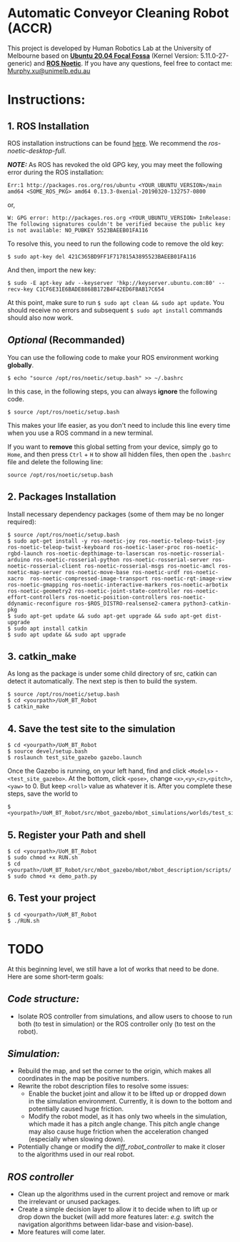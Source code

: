 # Automatic Conveyor Cleaning Robot (ACCR)

This project is developed by Human Robotics Lab at the University of Melbourne based on **[Ubuntu 20.04 Focal Fossa](https://releases.ubuntu.com/20.04/)** (Kernel Version: 5.11.0-27-generic) and **[ROS Noetic](http://wiki.ros.org/noetic)**. If you have any questions, feel free to contact me: Murphy.xu@unimelb.edu.au

# Instructions:
## 1. ROS Installation
ROS installation instructions can be found [here](http://wiki.ros.org/noetic/Installation/Ubuntu). We recommend the *ros-noetic-desktop-full*. 

*_**NOTE:**_* As ROS has revoked the old GPG key, you may meet the following error during the ROS installation:

    Err:1 http://packages.ros.org/ros/ubuntu <YOUR_UBUNTU_VERSION>/main amd64 <SOME_ROS_PKG> amd64 0.13.3-0xenial-20190320-132757-0800
    
or,

    W: GPG error: http://packages.ros.org <YOUR_UBUNTU_VERSION> InRelease: The following signatures couldn't be verified because the public key is not available: NO_PUBKEY 5523BAEEB01FA116
    
To resolve this, you need to run the following code to remove the old key:
    
    $ sudo apt-key del 421C365BD9FF1F717815A3895523BAEEB01FA116
    
And then, import the new key:

    $ sudo -E apt-key adv --keyserver 'hkp://keyserver.ubuntu.com:80' --recv-key C1CF6E31E6BADE8868B172B4F42ED6FBAB17C654
    
At this point, make sure to run `$ sudo apt clean && sudo apt update`. You should receive no errors and subsequent `$ sudo apt install` commands should also now work.

## *Optional* (Recommanded)
You can use the following code to make your ROS environment working **globally**.

    $ echo "source /opt/ros/noetic/setup.bash" >> ~/.bashrc

In this case, in the following steps, you can always **ignore** the following code.

    $ source /opt/ros/noetic/setup.bash

This makes your life easier, as you don't need to include this line every time when you use a ROS command in a new terminal.

If you want to **remove** this global setting from your device, simply go to `Home`, and then press `Ctrl` + `H` to show all hidden files, then open the `.bashrc` file and delete the following line:

    source /opt/ros/noetic/setup.bash

## 2. Packages Installation
Install necessary dependency packages (some of them may be no longer required):

    $ source /opt/ros/noetic/setup.bash
    $ sudo apt-get install -y ros-noetic-joy ros-noetic-teleop-twist-joy ros-noetic-teleop-twist-keyboard ros-noetic-laser-proc ros-noetic-rgbd-launch ros-noetic-depthimage-to-laserscan ros-noetic-rosserial-arduino ros-noetic-rosserial-python ros-noetic-rosserial-server ros-noetic-rosserial-client ros-noetic-rosserial-msgs ros-noetic-amcl ros-noetic-map-server ros-noetic-move-base ros-noetic-urdf ros-noetic-xacro  ros-noetic-compressed-image-transport ros-noetic-rqt-image-view ros-noetic-gmapping ros-noetic-interactive-markers ros-noetic-arbotix ros-noetic-geometry2 ros-noetic-joint-state-controller ros-noetic-effort-controllers ros-noetic-position-controllers ros-noetic-ddynamic-reconfigure ros-$ROS_DISTRO-realsense2-camera python3-catkin-pkg
    $ sudo apt-get update && sudo apt-get upgrade && sudo apt-get dist-upgrade
    $ sudo apt install catkin
    $ sudo apt update && sudo apt upgrade

## 3. catkin_make
As long as the package is under some child directory of src, catkin can detect it automatically. The next step is then to build the system.

    $ source /opt/ros/noetic/setup.bash
    $ cd <yourpath>/UoM_BT_Robot
    $ catkin_make

## 4. Save the test site to the simulation

    $ cd <yourpath>/UoM_BT_Robot
    $ source devel/setup.bash
    $ roslaunch test_site_gazebo gazebo.launch
    
Once the Gazebo is running, on your left hand, find and click `<Models>` - `<test_site_gazebo>`. At the bottom, click `<pose>`, change `<x>`,`<y>`,`<z>`,`<pitch>`,`<yaw>` to 0. But keep `<roll>` value as whatever it is. After you complete these steps, save the world to 

    $ <yourpath>/UoM_BT_Robot/src/mbot_gazebo/mbot_simulations/worlds/test_site_gazebo.world
    
## 5. Register your Path and shell
    
    $ cd <yourpath>/UoM_BT_Robot
    $ sudo chmod +x RUN.sh
    $ cd <yourpath>/UoM_BT_Robot/src/mbot_gazebo/mbot/mbot_description/scripts/
    $ sudo chmod +x demo_path.py
    
## 6. Test your project

    $ cd <yourpath>/UoM_BT_Robot
    $ ./RUN.sh


# TODO
At this beginning level, we still have a lot of works that need to be done. Here are some short-term goals:

## *Code structure:*
* Isolate ROS controller from simulations, and allow users to choose to run both (to test in simulation) or the ROS controller only (to test on the robot).

## *Simulation:*
* Rebuild the map, and set the corner to the origin, which makes all coordinates in the map be positive numbers.
* Rewrite the robot description files to resolve some issues:
    * Enable the bucket joint and allow it to be lifted up or dropped down in the simulation environment. Currently, it is down to the bottom and potentially caused huge friction.
    * Modify the robot model, as it has only two wheels in the simulation, which made it has a pitch angle change. This pitch angle change may also cause huge friction when the acceleration changed (especially when slowing down).
* Potentially change or modify the *diff_robot_controller* to make it closer to the algorithms used in our real robot.

## *ROS controller*
* Clean up the algorithms used in the current project and remove or mark the irrelevant or unused packages.
* Create a simple decision layer to allow it to decide when to lift up or drop down the bucket (will add more features later: *e.g.* switch the navigation algorithms between lidar-base and vision-base).
* More features will come later.


